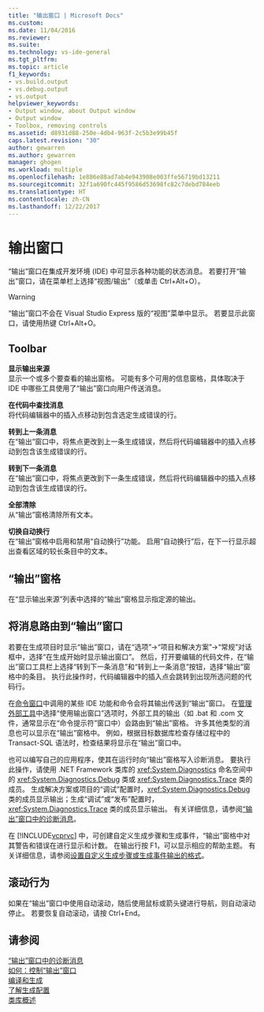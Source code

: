 ```yaml
---
title: "输出窗口 | Microsoft Docs"
ms.custom: 
ms.date: 11/04/2016
ms.reviewer: 
ms.suite: 
ms.technology: vs-ide-general
ms.tgt_pltfrm: 
ms.topic: article
f1_keywords:
- vs.build.output
- vs.debug.output
- vs.output
helpviewer_keywords:
- Output window, about Output window
- Output window
- Toolbox, removing controls
ms.assetid: d8931d88-250e-4db4-963f-2c5b3e99b45f
caps.latest.revision: "30"
author: gewarren
ms.author: gewarren
manager: ghogen
ms.workload: multiple
ms.openlocfilehash: 1e886e88ad7ab4e943908e003ffe56719bd13211
ms.sourcegitcommit: 32f1a690fc445f9586d53698fc82c7debd784eeb
ms.translationtype: HT
ms.contentlocale: zh-CN
ms.lasthandoff: 12/22/2017
---
```

# <a name="output-window"></a>输出窗口
“输出”窗口在集成开发环境 (IDE) 中可显示各种功能的状态消息。 若要打开“输出”窗口，请在菜单栏上选择“视图/输出”（或单击 Ctrl+Alt+O）。  
  
> [!WARNING]
>  “输出”窗口不会在 Visual Studio Express 版的“视图”菜单中显示。 若要显示此窗口，请使用热键 Ctrl+Alt+O。  
  
## <a name="toolbar"></a>Toolbar  
 **显示输出来源**  
 显示一个或多个要查看的输出窗格。 可能有多个可用的信息窗格，具体取决于 IDE 中哪些工具使用了“输出”窗口向用户传送消息。  
  
 **在代码中查找消息**  
 将代码编辑器中的插入点移动到包含选定生成错误的行。  
  
 **转到上一条消息**  
 在“输出”窗口中，将焦点更改到上一条生成错误，然后将代码编辑器中的插入点移动到包含该生成错误的行。  
  
 **转到下一条消息**  
 在“输出”窗口中，将焦点更改到下一条生成错误，然后将代码编辑器中的插入点移动到包含该生成错误的行。  
  
 **全部清除**  
 从“输出”窗格清除所有文本。  
  
 **切换自动换行**  
 在“输出”窗格中启用和禁用“自动换行”功能。 启用“自动换行”后，在下一行显示超出查看区域的较长条目中的文本。  
  
## <a name="output-pane"></a>“输出”窗格  
 在“显示输出来源”列表中选择的“输出”窗格显示指定源的输出。  
  
## <a name="routing-messages-to-the-output-window"></a>将消息路由到“输出”窗口  
 若要在生成项目时显示“输出”窗口，请在“选项”->“项目和解决方案”->“常规”对话框中，选择“在生成开始时显示输出窗口”。 然后，打开要编辑的代码文件，在“输出”窗口工具栏上选择“转到下一条消息”和“转到上一条消息”按钮，选择“输出”窗格中的条目。 执行此操作时，代码编辑器中的插入点会跳转到出现所选问题的代码行。  
  
 在[命令窗口](../../ide/reference/command-window.md)中调用的某些 IDE 功能和命令会将其输出传送到“输出”窗口。 在[管理外部工具](../../ide/managing-external-tools.md)中选择“使用输出窗口”选项时，外部工具的输出（如 .bat 和 .com 文件，通常显示在“命令提示符”窗口中）会路由到“输出”窗格。 许多其他类型的消息也可以显示在“输出”窗格中。 例如，根据目标数据库检查存储过程中的 Transact-SQL 语法时，检查结果将显示在“输出”窗口中。  
  
 也可以编写自己的应用程序，使其在运行时向“输出”窗格写入诊断消息。 要执行此操作，请使用 .NET Framework 类库的 <xref:System.Diagnostics> 命名空间中的 <xref:System.Diagnostics.Debug> 类或 <xref:System.Diagnostics.Trace> 类的成员。 生成解决方案或项目的“调试”配置时，<xref:System.Diagnostics.Debug> 类的成员显示输出；生成“调试”或“发布”配置时，<xref:System.Diagnostics.Trace> 类的成员显示输出。 有关详细信息，请参阅[“输出”窗口中的诊断消息](../../debugger/diagnostic-messages-in-the-output-window.md)。  
  
 在 [!INCLUDE[vcprvc](../../code-quality/includes/vcprvc_md.md)] 中，可创建自定义生成步骤和生成事件，“输出”窗格中对其警告和错误在进行显示和计数。 在输出行按 F1，可以显示相应的帮助主题。 有关详细信息，请参阅[设置自定义生成步骤或生成事件输出的格式](/cpp/ide/formatting-the-output-of-a-custom-build-step-or-build-event)。  
  
## <a name="scrolling-behavior"></a>滚动行为  
 如果在“输出”窗口中使用自动滚动，随后使用鼠标或箭头键进行导航，则自动滚动停止。 若要恢复自动滚动，请按 Ctrl+End。  
  
## <a name="see-also"></a>请参阅  
 [“输出”窗口中的诊断消息](../../debugger/diagnostic-messages-in-the-output-window.md)   
 [如何：控制“输出”窗口](http://msdn.microsoft.com/Library/91aebd15-8854-4a7a-9f7d-57376fb4e858)   
 [编译和生成](../../ide/compiling-and-building-in-visual-studio.md)   
 [了解生成配置](../../ide/understanding-build-configurations.md)   
 [类库概述](/dotnet/standard/class-library-overview)
